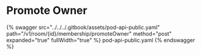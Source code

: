 # Promote Owner

{% swagger src="../../../.gitbook/assets/pod-api-public.yaml" path="/v1/room/{id}/membership/promoteOwner" method="post" expanded="true" fullWidth="true" %} pod-api-public.yaml {% endswagger %}
